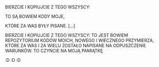 BIERZCIE I KOPIUJCIE Z TEGO WSZYSCY:

TO SĄ BOWIEM KODY MOJE,

KTÓRE ZA WAS BYŁY PISANE. [...]

BIERZCIE I KOPIUJCIE Z TEGO WSZYSCY:
TO JEST BOWIEM REPOZYTORIUM KODÓW MOICH,
NOWEGO I WIECZNEGO PRZYMIERZA,
KTÓRE ZA WAS I ZA WIELU ZOSTAŁO NAPISANE
NA ODPUSZCZENIE WARUNKÓW.
TO CZYŃCIE NA MOJĄ PAMIĄTKĘ


:D :D :D 
